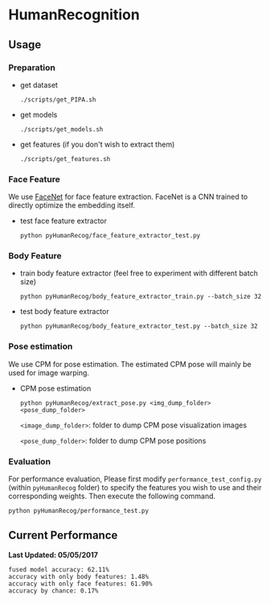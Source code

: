 # HumanRecognition

## Usage

### Preparation

+ get dataset

	```
	./scripts/get_PIPA.sh
	```

+ get models

	```
	./scripts/get_models.sh
	```

+ get features (if you don't wish to extract them)

	```
	./scripts/get_features.sh
	```

### Face Feature

We use [FaceNet](https://arxiv.org/abs/1503.03832) for face feature extraction. FaceNet is a CNN trained to directly optimize the embedding itself.

+ test face feature extractor

	```
	python pyHumanRecog/face_feature_extractor_test.py
	```

### Body Feature 

+ train body feature extractor (feel free to experiment with different batch size)
	
	```
	python pyHumanRecog/body_feature_extractor_train.py --batch_size 32
	```
	
+ test body feature extractor

	```
	python pyHumanRecog/body_feature_extractor_test.py --batch_size 32
	```
	
### Pose estimation

We use CPM for pose estimation. The estimated CPM pose will mainly be used for image warping.

+ CPM pose estimation
	
	```
	python pyHumanRecog/extract_pose.py <img_dump_folder> <pose_dump_folder>
	```
	`<image_dump_folder>`: folder to dump CPM pose visualization images

	`<pose_dump_folder>`: folder to dump CPM pose positions

### Evaluation

For performance evaluation, Please first modify `performance_test_config.py` (within `pyHumanRecog` folder) to specify the features you wish to use and their corresponding weights. Then execute the following command.

```
python pyHumanRecog/performance_test.py
```

	
## Current Performance

**Last Updated: 05/05/2017**

```
fused model accuracy: 62.11%
accuracy with only body features: 1.48%
accuracy with only face features: 61.90%
accuracy by chance: 0.17%
```
